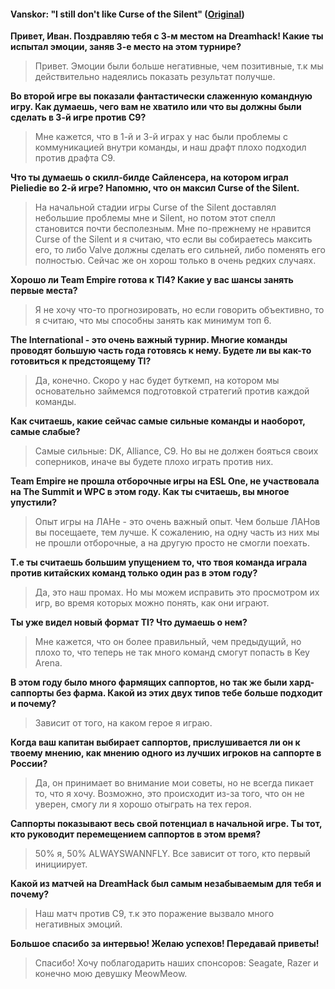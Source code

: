 #### Vanskor: "I still don't like Curse of the Silent" ([Original](http://dota.2p.com/article.shtml?id=7207613))

**Привет, Иван. Поздравляю тебя с 3-м местом на Dreamhack! Какие ты испытал эмоции, заняв 3-е место на этом турнире?**

> Привет. Эмоции были больше негативные, чем позитивные, т.к мы действительно надеялись показать результат получше.

**Во второй игре вы показали фантастически слаженную командную игру. Как думаешь, чего вам не хватило или что вы должны были сделать в 3-й игре против C9?**

> Мне кажется, что в 1-й и 3-й играх у нас были проблемы с коммуникацией внутри команды, и наш драфт плохо подходил против драфта C9.

**Что ты думаешь о скилл-билде Сайленсера, на котором играл Pieliedie во 2-й игре? Напомню, что он максил Curse of the Silent.**

> На начальной стадии игры Curse of the Silent доставлял небольшие проблемы мне и Silent, но потом этот спелл становится почти бесполезным. Мне по-прежнему не нравится Curse of the Silent и я считаю, что если вы собираетесь максить его, то либо Valve должны сделать его сильней, либо поменять его полностью. Сейчас же он хорош только в очень редких случаях.

**Хорошо ли Team Empire готова к TI4? Какие у вас шансы занять первые места?**

> Я не хочу что-то прогнозировать, но если говорить объективно, то я считаю, что мы способны занять как минимум топ 6.

**The International - это очень важный турнир. Многие команды проводят большую часть года готовясь к нему. Будете ли вы как-то готовиться к предстоящему TI?**

> Да, конечно. Скоро у нас будет буткемп, на котором мы основательно займемся подготовкой стратегий против каждой команды.

**Как считаешь, какие сейчас самые сильные команды и наоборот, самые слабые?**

> Самые сильные: DK, Alliance, C9. Но вы не должен бояться своих соперников, иначе вы будете плохо играть против них.

**Team Empire не прошла отборочные игры на ESL One, не участвовала на The Summit и WPC в этом году. Как ты считаешь, вы многое упустили?**

> Опыт игры на ЛАНе - это очень важный опыт. Чем больше ЛАНов вы посещаете, тем лучше. К сожалению, на одну часть из них мы не прошли отборочные, а на другую просто не смогли поехать.

**Т.е ты считаешь большим упущением то, что твоя команда играла против китайских команд только один раз в этом году?**

> Да, это наш промах. Но мы можем исправить это просмотром их игр, во время которых можно понять, как они играют.

**Ты уже видел новый формат TI? Что думаешь о нем?**

> Мне кажется, что он более правильный, чем предыдущий, но плохо то, что теперь не так много команд смогут попасть в Key Arena.

**В этом году было много фармящих саппортов, но так же были хард-саппорты без фарма. Какой из этих двух типов тебе больше подходит и почему?**

> Зависит от того, на каком герое я играю.

**Когда ваш капитан выбирает саппортов, прислушивается ли он к твоему мнению, как мнению одного из лучших игроков на саппорте в России?**

> Да, он принимает во внимание мои советы, но не всегда пикает то, что я хочу. Возможно, это происходит из-за того, что он не уверен, смогу ли я хорошо отыграть на тех героя.

**Саппорты показывают весь свой потенциал в начальной игре. Ты тот, кто руководит перемещением саппортов в этом время?**

> 50% я, 50% ALWAYSWANNFLY. Все зависит от того, кто первый инициирует.

**Какой из матчей на DreamHack был самым незабываемым для тебя и почему?**

> Наш матч против C9, т.к это поражение вызвало много негативных эмоций.

**Большое спасибо за интервью! Желаю успехов! Передавай приветы!**

> Спасибо! Хочу поблагодарить наших спонсоров: Seagate, Razer и конечно мою девушку MeowMeow.
